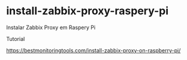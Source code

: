 # install-zabbix-proxy-raspery-pi
Instalar Zabbix Proxy em Raspery Pi

Tutorial

https://bestmonitoringtools.com/install-zabbix-proxy-on-raspberry-pi/
